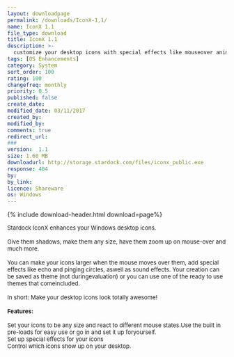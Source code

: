 ```yaml
---
layout: downloadpage
permalink: /downloads/IconX-1,1/
name: IconX 1.1
file_type: download
title: IconX 1.1
description: >-
  customize your desktop icons with special effects like mouseover animations, sounds and more
tags: [OS Enhancements]
category: System
sort_order: 100
rating: 100
changefreq: monthly
priority: 0.5
published: false
create_date: 
modified_date: 03/11/2017
created_by: 
modified_by: 
comments: true
redirect_url: 
### 
version:  1.1
size: 1.60 MB
downloadurl: http://storage.stardock.com/files/iconx_public.exe
response: 404
by: 
by_link: 
licence: Shareware
os: Windows
---
```


{% include download-header.html download=page%}

<p style="fix-download-text !important">
<p><font size="2"><p>Stardock IconX enhances your Windows desktop icons. <br />
<br />
Give them shadows, make them any size, have them zoom up on mouse-over and much more.<br />
<br />
You can make your icons larger when the mouse moves over them, add special effects like echo and pinging circles, aswell as sound effects. Your creation can be saved as theme (not duringevaluation) or you can use one of the ready to use themes that comeincluded. <br />
<br />
In short: Make your desktop icons look totally awesome!<br />
<br />
<span class="articleDetailsLink"><strong>Features:</strong></span><br />
<br />
Set your icons to be any size and react to different mouse states.Use the built in pre-loads for easy use or go in and set it up foryourself.<br />
Set up special effects for your icons<br />
Control which icons show up on your desktop.</p></p></p>
